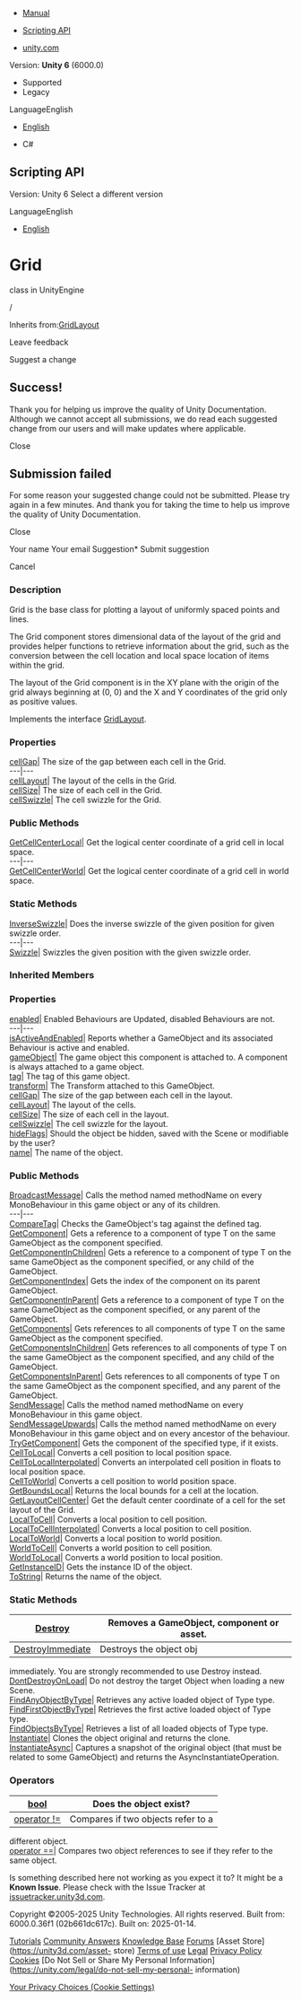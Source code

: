 [ ]()

  * [Manual](../Manual/index.html)
  * [Scripting API](../ScriptReference/index.html)

  * [unity.com](https://unity.com/)

Version: **Unity 6** (6000.0)

  * Supported
  * Legacy

LanguageEnglish

  * [English]()

  * C#

[ ](https://docs.unity3d.com)

## Scripting API

Version: Unity 6 Select a different version

LanguageEnglish

  * [English]()

# Grid

class in UnityEngine

/

Inherits from:[GridLayout](GridLayout.html)

Leave feedback

Suggest a change

## Success!

Thank you for helping us improve the quality of Unity Documentation. Although
we cannot accept all submissions, we do read each suggested change from our
users and will make updates where applicable.

Close

## Submission failed

For some reason your suggested change could not be submitted. Please <a>try
again</a> in a few minutes. And thank you for taking the time to help us
improve the quality of Unity Documentation.

Close

Your name Your email Suggestion* Submit suggestion

Cancel

[ ]()

### Description

Grid is the base class for plotting a layout of uniformly spaced points and
lines.

The Grid component stores dimensional data of the layout of the grid and
provides helper functions to retrieve information about the grid, such as the
conversion between the cell location and local space location of items within
the grid.  
  
The layout of the Grid component is in the XY plane with the origin of the
grid always beginning at (0, 0) and the X and Y coordinates of the grid only
as positive values.  
  
Implements the interface [GridLayout](GridLayout.html).

### Properties

[cellGap](Grid-cellGap.html)| The size of the gap between each cell in the
Grid.  
---|---  
[cellLayout](Grid-cellLayout.html)| The layout of the cells in the Grid.  
[cellSize](Grid-cellSize.html)| The size of each cell in the Grid.  
[cellSwizzle](Grid-cellSwizzle.html)| The cell swizzle for the Grid.  
  
### Public Methods

[GetCellCenterLocal](Grid.GetCellCenterLocal.html)| Get the logical center
coordinate of a grid cell in local space.  
---|---  
[GetCellCenterWorld](Grid.GetCellCenterWorld.html)| Get the logical center
coordinate of a grid cell in world space.  
  
### Static Methods

[InverseSwizzle](Grid.InverseSwizzle.html)| Does the inverse swizzle of the
given position for given swizzle order.  
---|---  
[Swizzle](Grid.Swizzle.html)| Swizzles the given position with the given
swizzle order.  
  
### Inherited Members

### Properties

[enabled](Behaviour-enabled.html)| Enabled Behaviours are Updated, disabled
Behaviours are not.  
---|---  
[isActiveAndEnabled](Behaviour-isActiveAndEnabled.html)| Reports whether a
GameObject and its associated Behaviour is active and enabled.  
[gameObject](Component-gameObject.html)| The game object this component is
attached to. A component is always attached to a game object.  
[tag](Component-tag.html)| The tag of this game object.  
[transform](Component-transform.html)| The Transform attached to this
GameObject.  
[cellGap](GridLayout-cellGap.html)| The size of the gap between each cell in
the layout.  
[cellLayout](GridLayout-cellLayout.html)| The layout of the cells.  
[cellSize](GridLayout-cellSize.html)| The size of each cell in the layout.  
[cellSwizzle](GridLayout-cellSwizzle.html)| The cell swizzle for the layout.  
[hideFlags](Object-hideFlags.html)| Should the object be hidden, saved with
the Scene or modifiable by the user?  
[name](Object-name.html)| The name of the object.  
  
### Public Methods

[BroadcastMessage](Component.BroadcastMessage.html)| Calls the method named
methodName on every MonoBehaviour in this game object or any of its children.  
---|---  
[CompareTag](Component.CompareTag.html)| Checks the GameObject's tag against
the defined tag.  
[GetComponent](Component.GetComponent.html)| Gets a reference to a component
of type T on the same GameObject as the component specified.  
[GetComponentInChildren](Component.GetComponentInChildren.html)| Gets a
reference to a component of type T on the same GameObject as the component
specified, or any child of the GameObject.  
[GetComponentIndex](Component.GetComponentIndex.html)| Gets the index of the
component on its parent GameObject.  
[GetComponentInParent](Component.GetComponentInParent.html)| Gets a reference
to a component of type T on the same GameObject as the component specified, or
any parent of the GameObject.  
[GetComponents](Component.GetComponents.html)| Gets references to all
components of type T on the same GameObject as the component specified.  
[GetComponentsInChildren](Component.GetComponentsInChildren.html)| Gets
references to all components of type T on the same GameObject as the component
specified, and any child of the GameObject.  
[GetComponentsInParent](Component.GetComponentsInParent.html)| Gets references
to all components of type T on the same GameObject as the component specified,
and any parent of the GameObject.  
[SendMessage](Component.SendMessage.html)| Calls the method named methodName
on every MonoBehaviour in this game object.  
[SendMessageUpwards](Component.SendMessageUpwards.html)| Calls the method
named methodName on every MonoBehaviour in this game object and on every
ancestor of the behaviour.  
[TryGetComponent](Component.TryGetComponent.html)| Gets the component of the
specified type, if it exists.  
[CellToLocal](GridLayout.CellToLocal.html)| Converts a cell position to local
position space.  
[CellToLocalInterpolated](GridLayout.CellToLocalInterpolated.html)| Converts
an interpolated cell position in floats to local position space.  
[CellToWorld](GridLayout.CellToWorld.html)| Converts a cell position to world
position space.  
[GetBoundsLocal](GridLayout.GetBoundsLocal.html)| Returns the local bounds for
a cell at the location.  
[GetLayoutCellCenter](GridLayout.GetLayoutCellCenter.html)| Get the default
center coordinate of a cell for the set layout of the Grid.  
[LocalToCell](GridLayout.LocalToCell.html)| Converts a local position to cell
position.  
[LocalToCellInterpolated](GridLayout.LocalToCellInterpolated.html)| Converts a
local position to cell position.  
[LocalToWorld](GridLayout.LocalToWorld.html)| Converts a local position to
world position.  
[WorldToCell](GridLayout.WorldToCell.html)| Converts a world position to cell
position.  
[WorldToLocal](GridLayout.WorldToLocal.html)| Converts a world position to
local position.  
[GetInstanceID](Object.GetInstanceID.html)| Gets the instance ID of the
object.  
[ToString](Object.ToString.html)| Returns the name of the object.  
  
### Static Methods

[Destroy](Object.Destroy.html)| Removes a GameObject, component or asset.  
---|---  
[DestroyImmediate](Object.DestroyImmediate.html)| Destroys the object obj
immediately. You are strongly recommended to use Destroy instead.  
[DontDestroyOnLoad](Object.DontDestroyOnLoad.html)| Do not destroy the target
Object when loading a new Scene.  
[FindAnyObjectByType](Object.FindAnyObjectByType.html)| Retrieves any active
loaded object of Type type.  
[FindFirstObjectByType](Object.FindFirstObjectByType.html)| Retrieves the
first active loaded object of Type type.  
[FindObjectsByType](Object.FindObjectsByType.html)| Retrieves a list of all
loaded objects of Type type.  
[Instantiate](Object.Instantiate.html)| Clones the object original and returns
the clone.  
[InstantiateAsync](Object.InstantiateAsync.html)| Captures a snapshot of the
original object (that must be related to some GameObject) and returns the
AsyncInstantiateOperation.  
  
### Operators

[bool](Object-operator_Object.html)| Does the object exist?  
---|---  
[operator !=](Object-operator_ne.html)| Compares if two objects refer to a
different object.  
[operator ==](Object-operator_eq.html)| Compares two object references to see
if they refer to the same object.  
  
Is something described here not working as you expect it to? It might be a
**Known Issue**. Please check with the Issue Tracker at
[issuetracker.unity3d.com](https://issuetracker.unity3d.com).

Copyright ©2005-2025 Unity Technologies. All rights reserved. Built from:
6000.0.36f1 (02b661dc617c). Built on: 2025-01-14.

[Tutorials](https://unity3d.com/learn) [Community
Answers](https://answers.unity3d.com) [Knowledge
Base](https://support.unity3d.com/hc/en-us)
[Forums](https://forum.unity3d.com) [Asset Store](https://unity3d.com/asset-
store) [Terms of use](https://docs.unity3d.com/Manual/TermsOfUse.html)
[Legal](https://unity.com/legal) [Privacy
Policy](https://unity.com/legal/privacy-policy)
[Cookies](https://unity.com/legal/cookie-policy) [Do Not Sell or Share My
Personal Information](https://unity.com/legal/do-not-sell-my-personal-
information)

[Your Privacy Choices (Cookie Settings)](javascript:void\(0\);)

